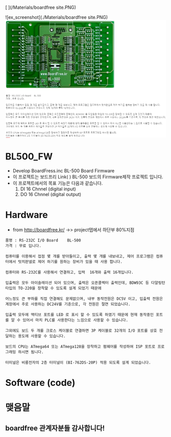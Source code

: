 [ ](/Materials/boardfree site.PNG)


![ex_screenshot](./Materials/boardfree site.PNG)
![ex_screenshot](https://github.com/Baccas-Kim/BL500_FW/blob/master/Materials/boardfree%20site.PNG)



# BL500_FW
* Develop BoardFress.inc BL-500 Board Firmware
* 이 프로젝트는 보드프리 Link( ) BL-500 보드의 Firmware제작 프로젝트 입니다.
* 이 프로젝트에서의 목표 기능은 다음과 같습니다.
     1. DI 16 Chnnel (digital input)
     2. DO 16 Chnnel (digital output)



# Hardware
 * from http://boardfree.kr/ ->> project탭에서 하단부 80%지점
 ```
 품명 : RS-232C I/O Board    BL-500
 가격 : 무료 입니다.

 컴퓨터를 이용해서 접점 몇 개를 받아들이고, 출력 몇 개를 내보내고, 제어 프로그램은 컴퓨터에서 텃치판넬로 제어 하기를 원하는 장비가 있을 때 사용 합니다.

 컴퓨터와 RS-232C를 사용해서 연결하고, 입력  16개와 출력 16개입니다.

 입출력은 모두 아이솔레이션 되어 있으며, 출력은 오픈콜렉터 출력인데, BDW93C 등 다알링턴 타입의 TO-220을 장착할 수 있도록 설계 되었기 때문에

 어느정도 큰 부하를 직접 연결해도 문제없으며, 내부 동작전원은 DC5V 이고, 입출력 전원은 계장에서 주로 사용하는 DC24V를 기준으로, 각 전원은 절연 되었습니다.

 입출력 모두에 액티브 포트를 LED 로 표시 할 수 있도록 하였기 때문에 현재 동작중인 포트를 알 수 있어서 마치 PLC를 사용한다는 느낌으로 사용할 수 있습니다.

 그외에도 보드 두 개를 크로스 케이블로 연결하면 3P 케이블로 32개의 I/O 포트를 상호 전달하는 용도에 사용할 수 있습니다.

 보드의 CPU는 ATmega64 또는 ATmega128을 장착하고 펌웨어를 작성하여 ISP 포트로 프로그래밍 하시면 됨니다.

 터미널은 비룡전자의 2층 터미널이 (BI-762DS-20P) 적용 되도록 설계 되었습니다.
 ```
# Software (code)

# 맺음말
 ##  boardfree 관계자분들 감사합니다!
